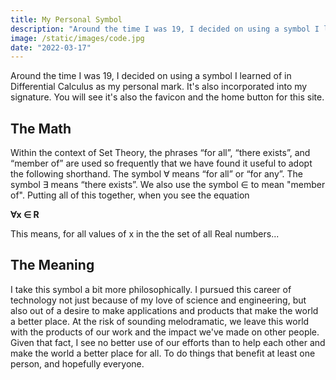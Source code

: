 ```yaml
---
title: My Personal Symbol
description: "Around the time I was 19, I decided on using a symbol I learned of in Differential Calculus as my personal mark."
image: /static/images/code.jpg
date: "2022-03-17"
---
```


Around the time I was 19, I decided on using a symbol I learned of in Differential Calculus as my personal mark. It's also incorporated into my signature. You will see it's also the favicon and the home button for this site.

## The Math

Within the context of Set Theory, the phrases “for all”, “there exists”, and “member of” are used so frequently that we have found it useful to adopt the following shorthand. The symbol ∀ means “for all” or “for any”. The symbol ∃ means “there exists”. We also use the symbol ∈ to mean "member of". Putting all of this together, when you see the equation

**∀x ∈ R**

This means, for all values of x in the the set of all Real numbers...

## The Meaning

I take this symbol a bit more philosophically. I pursued this career of technology not just because of my love of science and engineering, but also out of a desire to make applications and products that make the world a better place. At the risk of sounding melodramatic, we leave this world with the products of our work and the impact we've made on other people. Given that fact, I see no better use of our efforts than to help each other and make the world a better place for all. To do things that benefit at least one person, and hopefully everyone.